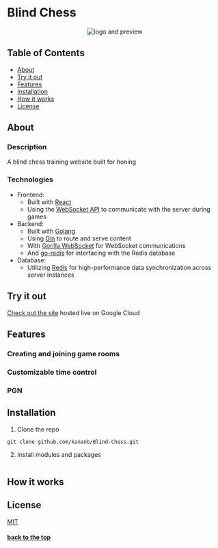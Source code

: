 # Blind Chess
<p align="center">
  <img src="preview.png" alt="logo and preview" />
</p>

## Table of Contents
* [About](#about)
* [Try it out](#try-it-out)
* [Features](#features)
* [Installation](#installation)
* [How it works](#how-it-works)
* [License](#license)

## About
### Description
A blind chess training website built for honing 
### Technologies
* Frontend:
  * Built with [React](https://reactjs.org/)
  * Using the [WebSocket API](https://developer.mozilla.org/en-US/docs/Web/API/WebSockets_API) to communicate with the server during games
* Backend:
  * Built with [Golang](https://go.dev/)
  * Using [Gin](https://github.com/gin-gonic/gin) to route and serve content
  * With [Gorilla WebSocket](https://github.com/gorilla/websocket) for WebSocket communications
  * And [go-redis](https://github.com/go-redis/redis) for interfacing with the Redis database
* Database:
  * Utilizing [Redis](https://redis.io/) for high-performance data synchronization across server instances

## Try it out
[Check out the site](https://mind-chess-kbg6defxyq-uw.a.run.app/) hosted live on Google Cloud

## Features
### Creating and joining game rooms
### Customizable time control
### PGN

## Installation
1. Clone the repo
```
git clone github.com/kananb/Blind-Chess.git
```
2. Install modules and packages
```
```

## How it works

## License
[MIT](https://mit-license.org/)

#### [back to the top](#blind-chess)
